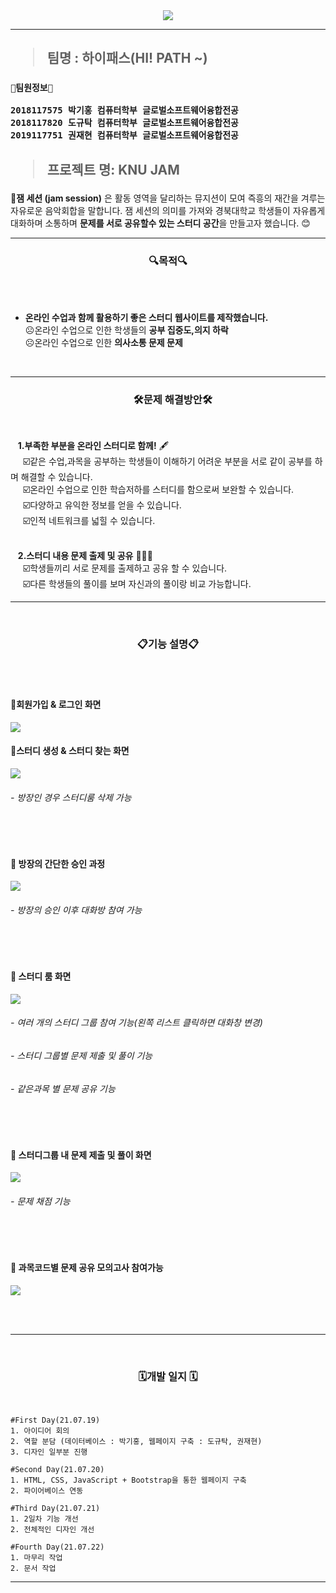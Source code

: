 
<div align="center">
 <image src = https://user-images.githubusercontent.com/72617914/150635396-f5108c33-26e2-4d97-a1d9-053a2326e5d7.png>
</div>

-------------------------------------------------------------------------------------------------------------------------------------------------
<H2>

 >**팀명 : 하이패스(HI! PATH ~)**</H2>
 
 <H3>
  
 ```
👨팀원정보👨

2018117575 박기홍 컴퓨터학부 글로벌소프트웨어융합전공
2018117820 도규탁 컴퓨터학부 글로벌소프트웨어융합전공
2019117751 권재현 컴퓨터학부 글로벌소프트웨어융합전공
```
 </H3>
<H2> 
 
 >**프로젝트 명: KNU JAM**
 </H2>

📢**잼 세션 (jam session)** 은 활동 영역을 달리하는 뮤지션이 모여 즉흥의 재간을 겨루는 자유로운 음악회합을 말합니다.
  잼 세션의 의미를 가져와 경북대학교 학생들이 자유롭게 대화하며 소통하며 **문제를 서로 공유할수 있는 스터디 공간**을 만들고자 했습니다. 😊

---------------------------------------------------------------------------------------------------------------------------------------------------
<div align="center">
<h3> 🔍목적🔍</h3>
</div>
<br><br>

- **온라인 수업과 함께 활용하기 좋은 스터디 웹사이트를 제작했습니다.**
 <br>☹️온라인 수업으로 인한 학생들의 **공부 집중도,의지 하락**
 <br>☹️온라인 수업으로 인한 **의사소통 문제 문제**

<br>

---------------------------------------------------------------------------------------------------------------------------------------------------
<div align="center">
<h3>&nbsp;&nbsp;&nbsp; 🛠️문제 해결방안🛠️</h3>
<br>
</div>

&nbsp;&nbsp; **1.부족한 부분을 온라인 스터디로 함께!** 🖋
  <br>&nbsp;&nbsp;&nbsp;&nbsp; ☑️같은 수업,과목을 공부하는 학생들이 이해하기 어려운 부분을 서로 같이 공부를 하며 해결할 수 있습니다. 
  <br>&nbsp;&nbsp;&nbsp;&nbsp; ☑️온라인 수업으로 인한 학습저하를 스터디를 함으로써 보완할 수 있습니다.
  <br>&nbsp;&nbsp;&nbsp;&nbsp; ☑️다양하고 유익한 정보를 얻을 수 있습니다.
  <br>&nbsp;&nbsp;&nbsp;&nbsp; ☑️인적 네트워크를 넓힐 수 있습니다.
<br></br>

&nbsp;&nbsp; **2.스터디 내용 문제 출제 및 공유** 👨‍👦‍👦
  <br>&nbsp;&nbsp;&nbsp;&nbsp; ☑️학생들끼리 서로 문제를 출제하고 공유 할 수 있습니다.
  <br>&nbsp;&nbsp;&nbsp;&nbsp; ☑️다른 학생들의 풀이를 보며 자신과의 풀이랑 비교 가능합니다. 


---------------------------------------------------------------------------------------------------------------------------------------------------

<br>
<div align="center">
<h3>📋기능 설명📋</h3>
</div>
<br><br>

<h4>🥇회원가입 & 로그인 화면</h4>
<span><img src = "https://user-images.githubusercontent.com/72617914/150635847-1c15fbbf-427f-4304-8e7c-87b936d0972d.png"></span>

<h4>🥇스터디 생성 & 스터디 찾는 화면</h4>
<span><img src = "https://user-images.githubusercontent.com/72617914/150637108-3abb8e9b-b165-42cd-8da0-bab1479f2508.png"></span>
<h6>- 방장인 경우 스터디룸 삭제 가능</h6>
<br><br>


<h4>🥇 방장의 간단한 승인 과정</h4>
<span><img src = "https://user-images.githubusercontent.com/72617914/150638212-d221baa8-a160-486b-822e-0f7902f441ad.png"></span>
<h6>- 방장의 승인 이후 대화방 참여 가능 </h6>
<br></br>


<h4>🥉 스터디 룸 화면</h4>
<span><img src = "https://user-images.githubusercontent.com/72617914/150640632-f99bd541-3fff-4d41-b233-b7dad19e1f5b.png"></span>

<h6>- 여러 개의 스터디 그룹 참여 기능(왼쪽 리스트 클릭하면 대화창 변경)</h6>
<h6>- 스터디 그룹별 문제 제출 및 풀이 기능</h6>
<h6>- 같은과목 별 문제 공유 기능 </h6>


<br><br>


<h4>🥉 스터디그룹 내 문제 제출 및 풀이 화면</h4>
<span><img src = "https://user-images.githubusercontent.com/72617914/150638917-9fc0fa37-1205-41c7-aaf6-ff7205f4a2ee.png"></span>
<h6>- 문제 채점 기능 </h6>
<br></br>

<h4>🥉 과목코드별 문제 공유 모의고사 참여가능</h4>
<span><img src = "https://user-images.githubusercontent.com/72617914/150639580-6ebc7510-6a23-44f6-abf3-277871bbe907.png"></span>

<br></br>

---------------------------------------------------------------------------------------------------------------------------------------------------
<br>
<div align="center">
<h3>🗓️개발 일지 🗓</h3>
</div>
<br>

    #First Day(21.07.19)
    1. 아이디어 회의 
    2. 역할 분담 (데이터베이스 : 박기홍, 웹페이지 구축 : 도규탁, 권재현)
    3. 디자인 일부분 진행

    #Second Day(21.07.20)
    1. HTML, CSS, JavaScript + Bootstrap을 통한 웹페이지 구축
    2. 파이어베이스 연동

    #Third Day(21.07.21)
    1. 2일차 기능 개선
    2. 전체적인 디자인 개선 

    #Fourth Day(21.07.22)
    1. 마무리 작업
    2. 문서 작업
    
--------------------------------------------------------------------------------------------------------------------------------------------------------------------

